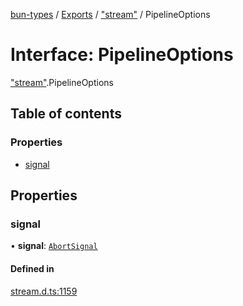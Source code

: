 [bun-types](https://github.com/oven-sh/bun-types/blob/master/api-docs/README.md) / [Exports](https://github.com/oven-sh/bun-types/blob/master/api-docs/modules.md) / ["stream"](https://github.com/oven-sh/bun-types/blob/master/api-docs/modules/stream_.md) / PipelineOptions

# Interface: PipelineOptions

["stream"](https://github.com/oven-sh/bun-types/blob/master/api-docs/modules/stream_.md).PipelineOptions

## Table of contents

### Properties

- [signal](https://github.com/oven-sh/bun-types/blob/master/api-docs/interfaces/stream_.PipelineOptions.md#signal)

## Properties

### signal

• **signal**: [`AbortSignal`](https://github.com/oven-sh/bun-types/blob/master/api-docs/modules.md#abortsignal)

#### Defined in

[stream.d.ts:1159](https://github.com/valgaze/bun-types/blob/6f8dbf8/stream.d.ts#L1159)

